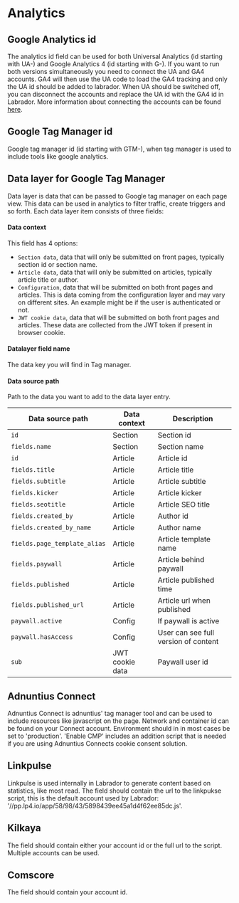# Analytics

## Google Analytics id
The analytics id field can be used for both Universal Analytics (id starting with UA-) and Google Analytics 4 (id starting with G-). If you want to run both versions simultaneously you need to connect the UA and GA4 accounts. GA4 will then use the UA code to load the GA4 tracking and only the UA id should be added to labrador. When UA should be switched off, you can disconnect the accounts and replace the UA id with the GA4 id in Labrador. More information about connecting the accounts can be found <a href="https://support.google.com/analytics/answer/9973999?hl=en" target="_blank">here</a>.
## Google Tag Manager id
Google tag manager id (id starting with GTM-), when tag manager is used to include tools like google analytics.

## Data layer for Google Tag Manager
Data layer is data that can be passed to Google tag manager on each page view. This data can be used in analytics to filter traffic, create triggers and so forth.
Each data layer item consists of three fields:

#### Data context
This field has 4 options: 
* `Section data`, data that will only be submitted on front pages, typically section id or section name.
* `Article data`, data that will only be submitted on articles, typically article title or author.
* `Configuration`, data that will be submitted on both front pages and articles. This is data coming from the configuration layer and may vary on different sites. An example might be if the user is authenticated or not.
* `JWT cookie data`, data that will be submitted on both front pages and articles. These data are collected from the JWT token if present in browser cookie.

#### Datalayer field name
The data key you will find in Tag manager.

#### Data source path
Path to the data you want to add to the data layer entry.

Data source path            | Data context       | Description                   
---                         | ---                | ---                           
`id`                        | Section            | Section id                    
`fields.name`               | Section            | Section name                  
`id`                        | Article            | Article id                    
`fields.title`              | Article            | Article title                 
`fields.subtitle`           | Article            | Article subtitle              
`fields.kicker`             | Article            | Article kicker                
`fields.seotitle`           | Article            | Article SEO title             
`fields.created_by`         | Article            | Author id                     
`fields.created_by_name`    | Article            | Author name                   
`fields.page_template_alias`| Article            | Article template name         
`fields.paywall`            | Article            | Article behind paywall        
`fields.published`          | Article            | Article published time        
`fields.published_url`      | Article            | Article url when published    
`paywall.active`            | Config             | If paywall is active          
`paywall.hasAccess`         | Config             | User can see full version of content
`sub`                       | JWT cookie data    | Paywall user id               

## Adnuntius Connect

Adnuntius Connect is adnuntius' tag manager tool and can be used to include resources like javascript on the page. Network and container id can be found on your Connect account. Environment should in in most cases be set to 'production'. 'Enable CMP' includes an addition script that is needed if you are using Adnuntius Connects cookie consent solution.

## Linkpulse

Linkpulse is used internally in Labrador to generate content based on statistics, like most read. The field should contain the url to the linkpukse script, this is the default account used by Labrador: '//pp.lp4.io/app/58/98/43/5898439ee45a1d4f62ee85dc.js'.

## Kilkaya

The field should contain either your account id or the full url to the script. Multiple accounts can be used.

## Comscore

The field should contain your account id.
